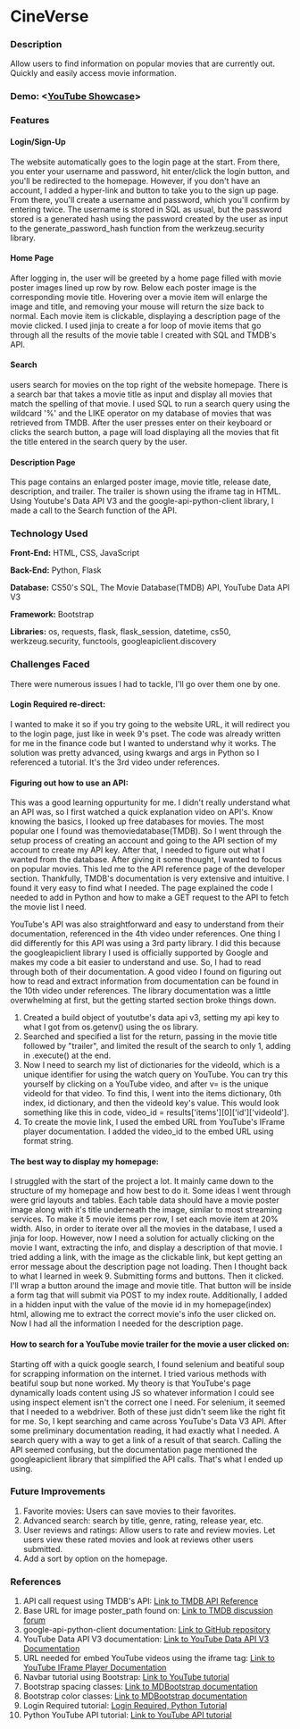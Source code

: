 # CineVerse
### Description
Allow users to find information on popular movies that are currently out. Quickly and easily access movie information.
### Demo: <[YouTube Showcase](https://youtu.be/FrbTbngjF1g)>
### Features
#### Login/Sign-Up
The website automatically goes to the login page at the start. From there, you enter your username and password, hit enter/click the login button, and you'll be redirected to the homepage. However, if you don't have an account, I added a hyper-link and button to take you to the sign up page. From there, you'll create a username and password, which you'll confirm by entering twice. The username is stored in SQL as usual, but the password stored is a generated hash using the password created by the user as input to the generate_password_hash function from the werkzeug.security library.

#### Home Page
After logging in, the user will be greeted by a home page filled with movie poster images lined up row by row. Below each poster image is the corresponding movie title. Hovering over a movie item will enlarge the image and title, and removing your mouse will return the size back to normal. Each movie item is clickable, displaying a description page of the movie clicked. I used jinja to create a for loop of movie items that go through all the results of the movie table I created with SQL and TMDB's API.

#### Search
users search for movies on the top right of the website homepage. There is a search bar that takes a movie title as input and display all movies that match the spelling of that movie. I used SQL to run a search query using the wildcard '%' and the LIKE operator on my database of movies that was retrieved from TMDB. After the user presses enter on their keyboard or clicks the search button, a page will load displaying all the movies that fit the title entered in the search query by the user.

#### Description Page
This page contains an enlarged poster image, movie title, release date, description, and trailer. The trailer is shown using the iframe tag in HTML. Using Youtube's Data API V3 and the google-api-python-client library, I made a call to the Search function of the API.


### Technology Used
**Front-End:** HTML, CSS, JavaScript

**Back-End:** Python, Flask

**Database:** CS50's SQL, The Movie Database(TMDB) API, YouTube Data API V3

**Framework:** Bootstrap

**Libraries:** os, requests, flask, flask_session, datetime, cs50, werkzeug.security, functools, googleapiclient.discovery


### Challenges Faced
There were numerous issues I had to tackle, I'll go over them one by one.

#### Login Required re-direct:
I wanted to make it so if you try going to the website URL, it will redirect you to the login page, just like in week 9's pset. The code was already written for me in the finance code but I wanted to understand why it works. The solution was pretty advanced, using kwargs and args in Python so I referenced a tutorial. It's the 3rd video under references.

#### Figuring out how to use an API:
This was a good learning oppurtunity for me. I didn't really understand what an API was, so I first watched a quick explanation video on API's. Know knowing the basics, I looked up free databases for movies. The most popular one I found was themoviedatabase(TMDB). So I went through the setup process of creating an account and going to the API section of my account to create my API key. After that, I needed to figure out what I wanted from the database. After giving it some thought, I wanted to focus on popular movies. This led me to the API reference page of the developer section. Thankfully, TMDB's documentation is very extensive and intuitive. I found it very easy to find what I needed. The page explained the code I needed to add in Python and how to make a GET request to the API to fetch the movie list I need.

YouTube's API was also straightforward and easy to understand from their documentation, referenced in the 4th video under references. One thing I did differently for this API was using a 3rd party library. I did this because the googleapiclient library I used is officially supported by Google and makes my code a bit easier to understand and use. So, I had to read through both of their documentation. A good video I found on figuring out how to read and extract information from documentation can be found in the 10th video under references. The library documentation was a little overwhelming at first, but the getting started section broke things down.
1. Created a build object of yoututbe's data api v3, setting my api key to what I got from os.getenv() using the os library.
2. Searched and specified a list for the return, passing in the movie title followed by "trailer", and limited the result of the search to only 1, adding in .execute() at the end.
3. Now I need to search my list of dictionaries for the videoId, which is a unique identifier for using the watch query on YouTube. You can try this yourself by clicking on a YouTube video, and after v= is the unique videoId for that video. To find this, I went into the items dictionary, 0th index, id dictionary, and then the videoId key's value. This would look something like this in code, video_id = results['items'][0]['id']['videoId'].
4. To create the movie link, I used the embed URL from YouTube's IFrame player documentation. I added the video_id to the embed URL using format string.

#### The best way to display my homepage:
I struggled with the start of the project a lot. It mainly came down to the structure of my homepage and how best to do it. Some ideas I went through were grid layouts and tables. Each table data should have a movie poster image along with it's title underneath the image, similar to most streaming services. To make it 5 movie items per row, I set each movie item at 20% width. Also, in order to iterate over all the movies in the database, I used a jinja for loop. However, now I need a solution for actually clicking on the movie I want, extracting the info, and display a description of that movie. I tried adding a link, with the image as the clickable link, but kept getting an error message about the description page not loading. Then I thought back to what I learned in week 9. Submitting forms and buttons. Then it clicked. I'll wrap a button around the image and movie title. That button will be inside a form tag that will submit via POST to my index route. Additionally, I added in a hidden input with the value of the movie id in my homepage(index) html, allowing me to extract the correct movie's info the user clicked on. Now I had all the information I needed for the description page.

#### How to search for a YouTube movie trailer for the movie a user clicked on:
Starting off with a quick google search, I found selenium and beatiful soup for scrapping information on the internet. I tried various methods with beatiful soup but none worked. My theory is that YouTube's page dynamically loads content using JS so whatever information I could see using inspect element isn't the correct one I need. For selenium, it seemed that I needed to a webdriver. Both of these just didn't seem like the right fit for me. So, I kept searching and came across YouTube's Data V3 API. After some preliminary documentation reading, it had exactly what I needed. A search query with a way to get a link of a result of that search. Calling the API seemed confusing, but the documentation page mentioned the googleapiclient library that simplified the API calls. That's what I ended up using.


### Future Improvements
1. Favorite movies: Users can save movies to their favorites.
2. Advanced search: search by title, genre, rating, release year, etc.
3. User reviews and ratings: Allow users to rate and review movies. Let users view these rated movies and look at reviews other users submitted.
4. Add a sort by option on the homepage.


### References
1. API call request using TMDB's API: [Link to TMDB API Reference](https://developer.themoviedb.org/reference/movie-popular-list)
2. Base URL for image poster_path found on: [Link to TMDB discussion forum](https://www.themoviedb.org/talk/568e3711c3a36858fc002384)
3. google-api-python-client documentation: [Link to GitHub repository](https://github.com/googleapis/google-api-python-client/tree/main)
4. YouTube Data API V3 documentation: [Link to YouTube Data API V3 Documentation](https://developers.google.com/youtube/v3/docs/)
5. URL needed for embed YouTube videos using the iframe tag: [Link to YouTube IFrame Player Documentation](https://developers.google.com/youtube/player_parameters/#Manual_IFrame_Embeds)
6. Navbar tutorial using Bootstrap: [Link to YouTube tutorial](https://www.youtube.com/watch?v=qNifU_aQRio)
7. Bootstrap spacing classes: [Link to MDBootstrap documentation](https://mdbootstrap.com/docs/standard/utilities/spacing/)
8. Bootstrap color classes: [Link to MDBootstrap documentation](https://mdbootstrap.com/docs/standard/content-styles/colors/)
9. Login Required tutorial: [Login Required, Python Tutorial](https://www.youtube.com/watch?v=CD5lFKyH9Ls)
10. Python YouTube API tutorial: [Link to YouTube API tutorial](https://www.youtube.com/watch?v=th5_9woFJmk)
